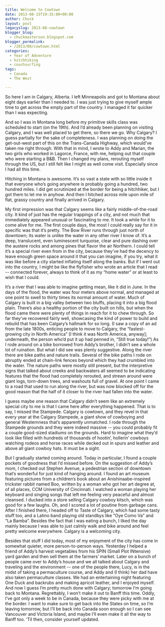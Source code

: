 ```yaml
---
title: Welcome to Cowtown
date: 2013-08-15T19:35:00+00:00
author: Chuck
layout: post
legacyslug: 2013-08-cowtown
blogger_blog:
  - chuckmasterson.blogspot.com
blogger_permalink:
  - /2013/08/cowtown.html
categories:
  - Year of Adventure
  - hitchhiking
  - couchsurfing
tags:
  - Canada
  - The West

---
```


So here I am in Calgary, Alberta. I left Minneapolis and got to Montana about
eight days earlier than I needed to.  I was just trying to give myself ample
time to get across the empty part of the country. I managed it far quicker than
I was expecting.

And so I was in Montana long before my primitive skills class was scheduled to
start (on the 19th). And I’d already been planning on visiting Calgary,
and I was well placed to get there, so there we go. Why Calgary? I guess
partially for the sake of completeness. I was planning on doing the
get-out-west part of this on the Trans-Canada Highway, which would’ve
taken me right through. With that in mind, I wrote to Addy and Marian, the two
girls who worked in Lagorce, France, with me, helping out that couple who were
starting a B&B. Then I changed my plans, rerouting myself through the US, but I
still felt like I might as well come visit. Especially since I had all this
time.

Hitching in Montana is awesome. It’s so vast a state with so little
inside it that everyone who’s going anywhere is probably going a hundred,
two hundred miles. I did get scrutinized at the border for being a hitchhiker,
but I got them to let me in anyhow. And then I hitched across mile upon mile of
flat, grassy country and finally arrived in Calgary.

My first impression was that Calgary seems like a fairly middle-of-the-road
city. It kind of just has the regular trappings of a city, and not much that
immediately appeared unusual or fascinating to me. It took a while for it to
come alive for me. The first couple days, the most I could really say for it in
specific was that it’s pretty. The Bow River runs through just north of
downtown; its water is unlike the water in any other river I know of.
It’s a deep, translucent, even luminescent turquoise, clear and pure
dashing over the austere rocks and among pines that flavor the air Northern. I
could tell it’s a special river even from in the city, because
they’ve had the decency to leave enough green space around it that you
can imagine, if you try, what it was like before a city started inflating
itself along the banks. But if I went out into the country, I might be like the
flyfisher who wrote an article that I read -- connected forever, always to
think of it as my “home water” or at least to wish that I could.

It’s a river that I was able to imagine getting mean, like it did in
June. In the days of the flood, the water was four meters above normal, and
managed at one point to swell to thirty times its normal amount of water. Much
of Calgary is built in a big valley between two bluffs, placing it into a big
flood plain. There’s also a healthy portion of the city built on hills,
but when the flood came there were plenty of things in reach for it to chew
through. So far they’ve recovered fairly well, showcasing the kind of
power to build and rebuild that has been Calgary’s hallmark for so long.
(I saw a copy of an ad from the late 1800s, enticing people to move to Calgary,
the “fastest-growing city in North America” [I think it was North
America, anyway]; underneath, the person who’d put it up had penned in,
“Still true today!”) As I rode around on a bike borrowed from
Addy’s brother, I didn’t see a whole lot of ruination. But what I
did see was plenty suggestive. Along the river there are bike paths and nature
trails. Several of the bike paths I rode on abruptly ended at chain-link fences
beyond which they had crumbled into the water. The nature paths were mostly
still present, but the interpretive signs that talked about creeks and
backwaters all seemed to be indicating features that the flood had completely
rerouted, and strewn around were giant logs, torn-down trees, and washouts full
of gravel. At one point I came to a road that used to run along the river, but
was now blocked off for the good reason that the half of it closer to the river
had fallen into the water.

I guess maybe one reason that Calgary didn’t seem like an extremely
special city to me is that I came here after everything happened. That is to
say, I missed the Stampede. Calgary is cowtown, and they revel in that every
year at the Calgary Stampede, a giant show of cowboying and general Westernness
that’s apparently unmatched. I rode through the Stampede grounds and they
were indeed massive -- you could probably fit a couple good-sized stadiums
on the grounds. Hard to imagine what they’d look like filled with
hundreds of thousands of hootin’, hollerin’ cowboys watching rodeos
and horse races while decked out in spurs and leather and above all giant
cowboy hats. It must be a sight.

But I gradually started coming around. Today in particular, I found a couple
pockets of goodness that I’d missed before. On the suggestion of
Addy’s mom, I checked out Stephen Avenue, a pedestrian section of
downtown that’s wonderful for just kind of hanging around. I found an art
museum featuring pictures from a children’s book about an
Anishinaabe-inspired trickster rabbit named Boo, written by a woman who got her
art degree at, of all places, CCM University of Cincinnati. I watched a woman
playing her keyboard and singing songs that left me feeling very peaceful and
almost cleansed. I ducked into a store selling Calgary cowboy kitsch, which was
good for a few laughs. Oh, and I scored a lot of poutine from garbage cans.
After I finished there, I headed off to Taste of Calgary, which had some tasty
stuff too, and a Latino band playing old standbys like “Oye Como
Va” and “La Bamba”. Besides the fact that I was eating a
bunch, I liked the day mainly because I was able to just calmly walk and bike
around and feel pretty welcome everywhere. Calgary is a welcoming city.

Besides that stuff I did today, most of my enjoyment of the city has come in
somewhat quieter, more person-to-person ways.  Yesterday I helped a friend of
Addy’s harvest vegetables from his SPIN (Small Plot INtensive) yard
garden and then sell them at the farmers’ market. Later on a bunch of
people came over to Addy’s house and we all talked about Calgary and
traveling and the environment -- one of the people there, Lucy, is in the
midst of taking a permaculture course, and Addy and (I think) her dad have also
taken permaculture classes. We had an entertaining night featuring One Duck and
backrubs and making apricot leather, and I enjoyed myself. And now I guess
I’m pretty much done with Calgary; tomorrow I’m going back to
Montana. Regrettably, I won’t make it out to Banff this time. Oddly,
I’ve got only a week to be in Canada, because they were picky with me at
the border. I want to make sure to get back into the States on time, so
I’m leaving tomorrow, but I’ll be back into Canada soon enough so I
can see Vancouver and Victoria Island, and maybe I’ll even make it all
the way to Banff too. ‘Til then, consider yourself updated.  
